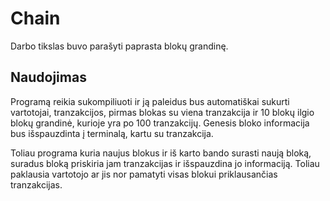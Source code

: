 # Chain
Darbo tikslas buvo parašyti paprasta blokų grandinę.

## Naudojimas

Programą reikia sukompiliuoti ir ją paleidus bus automatiškai sukurti vartotojai, tranzakcijos, pirmas blokas su viena tranzakcija ir 10 blokų ilgio blokų grandinė, kurioje yra po 100 tranzakcijų. Genesis bloko informacija bus išspauzdinta į terminalą, kartu su tranzakcija. 

Toliau programa kuria naujus blokus ir iš karto bando surasti naują bloką, suradus bloką priskiria jam tranzakcijas ir išspauzdina jo informaciją. Toliau paklausia vartotojo ar jis nor pamatyti visas blokui priklausančias tranzakcijas.
